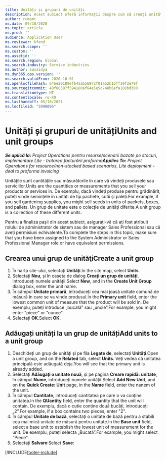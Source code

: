 ```yaml
---
title: Unități și grupuri de unități
description: Acest subiect oferă informații despre cum să creați unități și grupuri de unități în Dynamics 365 Project Operations.
author: rumant
ms.date: 09/18/2020
ms.topic: article
ms.prod: ''
audience: Application User
ms.reviewer: kfend
ms.search.scope: ''
ms.custom: ''
ms.assetid: ''
ms.search.region: Global
ms.search.industry: Service industries
ms.author: suvaidya
ms.dyn365.ops.version: ''
ms.search.validFrom: 2020-10-01
ms.openlocfilehash: 646e20189efb4aab56972f01a52b1bff19f2e79f
ms.sourcegitcommit: 40f68387f594180af64a5e5c748b6efa188bd300
ms.translationtype: HT
ms.contentlocale: ro-RO
ms.lasthandoff: 05/10/2021
ms.locfileid: "5996086"
---
```

# <a name="units-and-unit-groups"></a><span data-ttu-id="07330-103">Unități și grupuri de unități</span><span class="sxs-lookup"><span data-stu-id="07330-103">Units and unit groups</span></span>

<span data-ttu-id="07330-104">_**Se aplică la:** Project Operations pentru resurse/scenarii bazate pe stocuri, implementare Lite - tratarea facturării proforma_</span><span class="sxs-lookup"><span data-stu-id="07330-104">_**Applies To:** Project Operations for resource/non-stocked based scenarios, Lite deployment - deal to proforma invoicing_</span></span>

<span data-ttu-id="07330-105">Unitățile sunt cantitățile sau măsurătorile în care vă vindeți produsele sau serviciilor.</span><span class="sxs-lookup"><span data-stu-id="07330-105">Units are the quantities or measurements that you sell your products or services in.</span></span> <span data-ttu-id="07330-106">De exemplu, dacă vindeți produse pentru grădinărit, puteți vinde semințele în unități de tip pachete, cutii și paleți.</span><span class="sxs-lookup"><span data-stu-id="07330-106">For example, if you sell gardening supplies, you might sell seeds in units of packets, boxes, and pallets.</span></span> <span data-ttu-id="07330-107">Un grup de unitate este o colecție de unități diferite.</span><span class="sxs-lookup"><span data-stu-id="07330-107">A unit group is a collection of these different units.</span></span>

<span data-ttu-id="07330-108">Pentru a finaliza pașii din acest subiect, asigurați-vă că ați fost atribuit rolului de administrator de sistem sau de manager Sales Professional sau că aveți permisiuni echivalente.</span><span class="sxs-lookup"><span data-stu-id="07330-108">To complete the steps in this topic, make sure that you have been assigned to the System Administrator or Sales Professional Manager role or have equivalent permissions.</span></span>

## <a name="create-a-unit-group"></a><span data-ttu-id="07330-109">Crearea unui grup de unităţi</span><span class="sxs-lookup"><span data-stu-id="07330-109">Create a unit group</span></span>

1. <span data-ttu-id="07330-110">În harta site-ului, selectați **Unități**.</span><span class="sxs-lookup"><span data-stu-id="07330-110">In the site map, select **Units**.</span></span>
2. <span data-ttu-id="07330-111">Selectați **Nou**, și în caseta de dialog **Creați un grup de unități**, introduceți numele unității.</span><span class="sxs-lookup"><span data-stu-id="07330-111">Select **New**, and in the **Create Unit Group** dialog box, enter the unit name.</span></span>
3. <span data-ttu-id="07330-112">În câmpul **Unitate primară**, introduceți cea mai joasă unitate comună de măsură în care se va vinde produsul.</span><span class="sxs-lookup"><span data-stu-id="07330-112">In the **Primary unit** field, enter the lowest common unit of measure that the product will be sold in.</span></span> <span data-ttu-id="07330-113">De exemplu, puteți introduce „bucată” sau „uncie”.</span><span class="sxs-lookup"><span data-stu-id="07330-113">For example, you might enter "piece" or "ounce".</span></span>
4. <span data-ttu-id="07330-114">Selectați **OK**.</span><span class="sxs-lookup"><span data-stu-id="07330-114">Select **OK**.</span></span>

## <a name="add-units-to-a-unit-group"></a><span data-ttu-id="07330-115">Adăugați unități la un grup de unități</span><span class="sxs-lookup"><span data-stu-id="07330-115">Add units to a unit group</span></span>

1. <span data-ttu-id="07330-116">Deschideți un grup de unități și pe fila **Legate de**, selectați **Unități**.</span><span class="sxs-lookup"><span data-stu-id="07330-116">Open a unit group, and on the **Related** tab, select **Units**.</span></span> <span data-ttu-id="07330-117">Veți vedea că unitatea principală este adăugată deja.</span><span class="sxs-lookup"><span data-stu-id="07330-117">You will see that the primary unit is already added.</span></span>
2. <span data-ttu-id="07330-118">Selectați **Adăugați o unitate nouă**, și pe pagina **Creare rapidă: unitate**, în câmpul **Nume**, introduceți numele unității.</span><span class="sxs-lookup"><span data-stu-id="07330-118">Select **Add New Unit**, and on the **Quick Create: Unit** page, in the **Name** field, enter the nanem of the unit.</span></span>
3. <span data-ttu-id="07330-119">În câmpul **Cantitate**, introduceți cantitatea pe care o va conține unitatea.</span><span class="sxs-lookup"><span data-stu-id="07330-119">In the **QUantity** field, enter the quantity that the unit will contain.</span></span> <span data-ttu-id="07330-120">De exemplu, dacă o cutie conține două bucăți, introduceți „2”.</span><span class="sxs-lookup"><span data-stu-id="07330-120">For example, if a box contains two pieces, enter "2".</span></span> 
4. <span data-ttu-id="07330-121">În câmpul **Unitate de bază**, selectați o unitate de bază pentru a stabili cea mai mică unitate de măsură pentru unitate.</span><span class="sxs-lookup"><span data-stu-id="07330-121">In the **Base unit** field, select a base unit to establish the lowest unit of measurement for the unit.</span></span> <span data-ttu-id="07330-122">De exemplu, puteți selecta „Bucată”.</span><span class="sxs-lookup"><span data-stu-id="07330-122">For example, you might select "Piece".</span></span>
5. <span data-ttu-id="07330-123">Selectați **Salvare**:</span><span class="sxs-lookup"><span data-stu-id="07330-123">Select **Save**:</span></span>


[!INCLUDE[footer-include](../includes/footer-banner.md)]